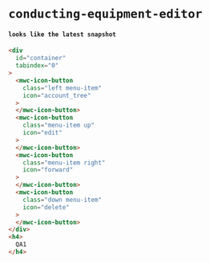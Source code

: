 # `conducting-equipment-editor`

#### `looks like the latest snapshot`

```html
<div
  id="container"
  tabindex="0"
>
  <mwc-icon-button
    class="left menu-item"
    icon="account_tree"
  >
  </mwc-icon-button>
  <mwc-icon-button
    class="menu-item up"
    icon="edit"
  >
  </mwc-icon-button>
  <mwc-icon-button
    class="menu-item right"
    icon="forward"
  >
  </mwc-icon-button>
  <mwc-icon-button
    class="down menu-item"
    icon="delete"
  >
  </mwc-icon-button>
</div>
<h4>
  QA1
</h4>

```

